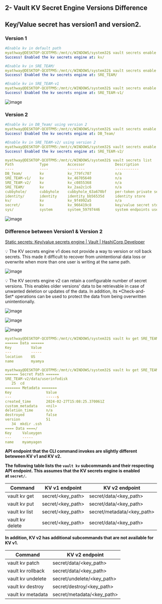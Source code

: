 ## 2- Vault KV Secret Engine Versions Difference

## Key/Value secret has version1 and version2.
### **Version 1**

```yaml
#Enable kv in default path
myathway@DESKTOP-QCOTPM5:/mnt/c/WINDOWS/system32$ vault secrets enable kv
Success! Enabled the kv secrets engine at: kv/

#Enable kv in SRE_TEAM/
myathway@DESKTOP-QCOTPM5:/mnt/c/WINDOWS/system32$ vault secrets enable --path=SRE_TEAM kv
Success! Enabled the kv secrets engine at: SRE_TEAM/

#Enable kv in SRE_TEAM-v1
myathway@DESKTOP-QCOTPM5:/mnt/c/WINDOWS/system32$ vault secrets enable -version=1 --path=SRE_TEAM-v1 kv
Success! Enabled the kv secrets engine at: SRE_TEAM-v1/
```

![image](https://github.com/myathway-lab/2-Vault-KV-Versions-Diff/assets/157335804/eaeb5e6b-b9d6-429d-b907-14d9ffaae54d)


### **Version 2**

```yaml
#Enable kv in DB_Team/ using version 2
myathway@DESKTOP-QCOTPM5:/mnt/c/WINDOWS/system32$ vault secrets enable -version=2 --path=DB_Team kv
Success! Enabled the kv secrets engine at: DB_Team/

#Enable kv in SRE_TEAM-v2/ using version 2
myathway@DESKTOP-QCOTPM5:/mnt/c/WINDOWS/system32$ vault secrets enable -version=2 --path=SRE_TEAM-v2 kv
Success! Enabled the kv secrets engine at: SRE_TEAM-v2/

myathway@DESKTOP-QCOTPM5:/mnt/c/WINDOWS/system32$ vault secrets list
Path            Type         Accessor              Description
----            ----         --------              -----------
DB_Team/        kv           kv_779fc707           n/a
SRE_TEAM-v1/    kv           kv_46705640           n/a
SRE_TEAM-v2/    kv           kv_c0855368           n/a
SRE_TEAM/       kv           kv_2aa2c1c6           n/a
cubbyhole/      cubbyhole    cubbyhole_63a670bf    per-token private secret storage
identity/       identity     identity_bb56535d     identity store
kv/             kv           kv_9f4992a5           n/a
secret/         kv           kv_966419c8           key/value secret storage
sys/            system       system_59797446       system endpoints used for control, policy and debugging
```

![image](https://github.com/myathway-lab/2-Vault-KV-Versions-Diff/assets/157335804/6b459af8-59e4-485b-9156-82c1377badd0)



### Difference between Version1 & Version 2

[Static secrets: Key/value secrets engine | Vault | HashiCorp Developer](https://developer.hashicorp.com/vault/tutorials/secrets-management/static-secrets)

<aside>
💡 The KV secrets engine v1 does not provide a way to version or roll back secrets. This made it difficult to recover from unintentional data loss or overwrite when more than one user is writing at the same path.

</aside>

![image](https://github.com/myathway-lab/2-Vault-KV-Versions-Diff/assets/157335804/fb539ae1-1856-42df-b9ae-a725b8105a5d)


<aside>
💡 The KV secrets engine v2 can retain a configurable number of secret versions. This enables older versions' data to be retrievable in case of unwanted deletion or updates of the data. In addition, its *Check-and-Set* operations can be used to protect the data from being overwritten unintentionally.

</aside>

![image](https://github.com/myathway-lab/2-Vault-KV-Versions-Diff/assets/157335804/815d3d05-9ea5-4549-ab65-fd79d641cf17)


![image](https://github.com/myathway-lab/2-Vault-KV-Versions-Diff/assets/157335804/dd94a8e8-c9f0-4ef4-b340-ba90db459cef)


![image](https://github.com/myathway-lab/2-Vault-KV-Versions-Diff/assets/157335804/a26b46d7-d7ec-436b-84e4-6e5f1325fbd7)


```yaml
myathway@DESKTOP-QCOTPM5:/mnt/c/WINDOWS/system32$ vault kv get SRE_TEAM-v1/user1
====== Data ======
Key         Value
---         -----
location    US
name        myamya

myathway@DESKTOP-QCOTPM5:/mnt/c/WINDOWS/system32$ vault kv get SRE_TEAM-v2/userinfo
====== Secret Path ======
SRE_TEAM-v2/data/userinfodisk
   25  cd
======= Metadata =======
Key                Value
---                -----s
created_time       2024-02-27T15:08:25.370061Z
custom_metadata    <nil>
deletion_time      n/a
destroyed          false
version            51
   34  mkdir .ssh
==== Data ====/
Key     Valueygen
---     -----
name    myamyagen
```

**API endpoint that the CLI command invokes are slightly different beteween KV v1 and KV v2.**

**The following table lists the `vault kv` subcommands and their respecting API endpoint. This assumes that the KV secrets engine is enabled at `secret/`.**

| Command | KV v1 endpoint | KV v2 endpoint |
| --- | --- | --- |
| vault kv get | secret/<key_path> | secret/data/<key_path> |
| vault kv put | secret/<key_path> | secret/data/<key_path> |
| vault kv list | secret/<key_path> | secret/metadata/<key_path> |
| vault kv delete | secret/<key_path> | secret/data/<key_path> |

**In addition, KV v2 has additional subcommands that are not available for KV v1.**

| Command | KV v2 endpoint |
| --- | --- |
| vault kv patch | secret/data/<key_path> |
| vault kv rollback | secret/data/<key_path> |
| vault kv undelete | secret/undelete/<key_path> |
| vault kv destroy | secret/destroy/<key_path> |
| vault kv metadata | secret/metadata/<key_path> |

###
